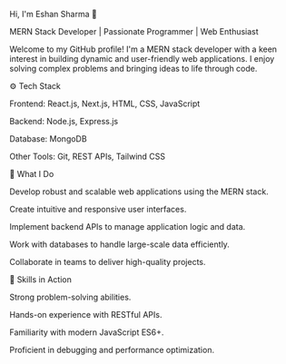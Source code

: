 Hi, I'm Eshan Sharma 👋

MERN Stack Developer | Passionate Programmer | Web Enthusiast

Welcome to my GitHub profile! I'm a MERN stack developer with a keen interest in building dynamic and user-friendly web applications. I enjoy solving complex problems and bringing ideas to life through code.

⚙️ Tech Stack

Frontend: React.js, Next.js, HTML, CSS, JavaScript

Backend: Node.js, Express.js

Database: MongoDB

Other Tools: Git, REST APIs, Tailwind CSS

🚀 What I Do

Develop robust and scalable web applications using the MERN stack.

Create intuitive and responsive user interfaces.

Implement backend APIs to manage application logic and data.

Work with databases to handle large-scale data efficiently.

Collaborate in teams to deliver high-quality projects.

🔧 Skills in Action

Strong problem-solving abilities.

Hands-on experience with RESTful APIs.

Familiarity with modern JavaScript ES6+.

Proficient in debugging and performance optimization.
